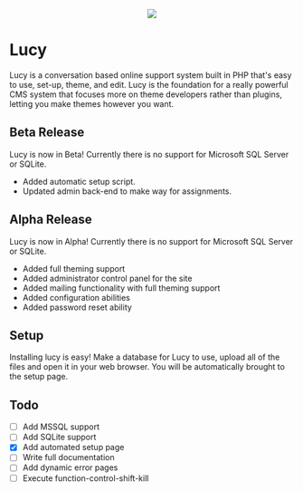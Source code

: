 <p align="center">
  <img src="https://raw.github.com/ecnepsnai/Lucy/master/lucy-themes/default/assets/img/logo.png"/>
</p>


# Lucy

Lucy is a conversation based online support system built in PHP that's easy to use, set-up, theme, and edit.  Lucy is the foundation for a really powerful CMS system that focuses more on theme developers rather than plugins, letting you make themes however you want.

## Beta Release

Lucy is now in Beta!  Currently there is no support for Microsoft SQL Server or SQLite.

- Added automatic setup script.
- Updated admin back-end to make way for assignments.

## Alpha Release

Lucy is now in Alpha!  Currently there is no support for Microsoft SQL Server or SQLite.

- Added full theming support
- Added administrator control panel for the site
- Added mailing functionality with full theming support
- Added configuration abilities
- Added password reset ability

## Setup

Installing lucy is easy! Make a database for Lucy to use, upload all of the files and open it in your web browser.  You will be automatically brought to the setup page.

## Todo

- [ ] Add MSSQL support
- [ ] Add SQLite support
- [x] Add automated setup page
- [ ] Write full documentation
- [ ] Add dynamic error pages
- [ ] Execute function-control-shift-kill
